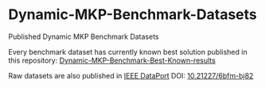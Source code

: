 # Dynamic-MKP-Benchmark-Datasets
Published Dynamic MKP Benchmark Datasets

Every benchmark dataset has currently known best solution published in this repository: [Dynamic-MKP-Benchmark-Best-Known-results](https://github.com/jonasska/Dynamic-MKP-Benchmark-Best-Known-results)

Raw datasets are also published in [IEEE DataPort](https://ieee-dataport.org/documents/dynamic-mkp-benchmark-datasets) DOI: [10.21227/6bfm-bj82](https://dx.doi.org/10.21227/6bfm-bj82)
